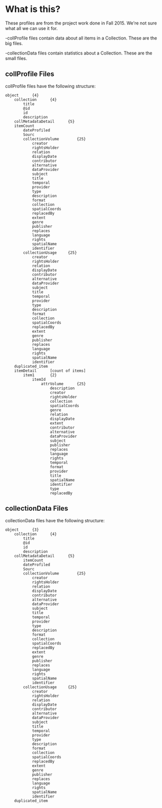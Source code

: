 # What is this?

These profiles are from the project work done in Fall 2015.  We're not sure what all we can use it for.

-collProfile files contain data about all items in a Collection.  These are the big files.

-collectionData files contain statistics about a Collection.  These are the small files.

## collProfile Files
collProfile files have the following structure:
```
object		{4}
	collection		{4}
		title
		@id 
		id  
		description
	collMetadataDetail		{5}
	itemCount   
        dateProfiled
        Sourc
        collectionVolume        {25}
            creator 
            rightsHolder    
            relation    
            displayDate 
            contributor 
            alternative 
            dataProvider    
            subject 
		    title   
		    temporal    
		    provider    
		    type    
		    description 
		    format  
		    collection  
		    spatialCoords   
		    replacedBy  
		    extent  
		    genre   
		    publisher   
		    replaces    
		    language    
		    rights  
		    spatialName 
		    identifier  
		collectionUsage     {25}
		    creator 
		    rightsHolder    
		    relation    
		    displayDate 
		    contributor 
		    alternative 
		    dataProvider    
		    subject 
		    title   
		    temporal    
		    provider    
		    type    
		    description 
		    format  
		    collection  
		    spatialCoords   
		    replacedBy  
		    extent  
		    genre   
		    publisher   
		    replaces    
		    language    
		    rights  
		    spatialName 
		    identifier 
	duplicated_item
	itemDetail		[count of items]
		item1		{2}
			itemId	
				attrVolume		{25}
					description	
					creator	
					rightsHolder	
					collection	
					spatialCoords	
					genre	
					relation	
					displayDate	
					extent	
					contributor	
					alternative	
					dataProvider	
					subject	
					publisher	
					replaces	
					language	
					rights	
					temporal	
					format	
					provider	
					title	
					spatialName	
					identifier	
					type	
					replacedBy	
```
## collectionData Files
collectionData files have the following structure:

```
object		{3}
	collection		{4}
		title
		@id	
		id	
		description
	collMetadataDetail		{5}
		itemCount	
		dateProfiled
		Sourc
		collectionVolume		{25}
			creator	
			rightsHolder	
			relation	
			displayDate	
			contributor	
			alternative	
			dataProvider	
			subject	
			title	
			temporal	
			provider	
			type	
			description	
			format	
			collection	
			spatialCoords	
			replacedBy	
			extent	
			genre	
			publisher	
			replaces	
			language	
			rights	
			spatialName	
			identifier	
		collectionUsage		{25}
			creator	
			rightsHolder	
			relation	
			displayDate	
			contributor	
			alternative	
			dataProvider	
			subject	
			title	
			temporal	
			provider	
			type	
			description	
			format	
			collection	
			spatialCoords	
			replacedBy	
			extent	
			genre	
			publisher	
			replaces	
			language	
			rights	
			spatialName	
			identifier	
	duplicated_item
```
